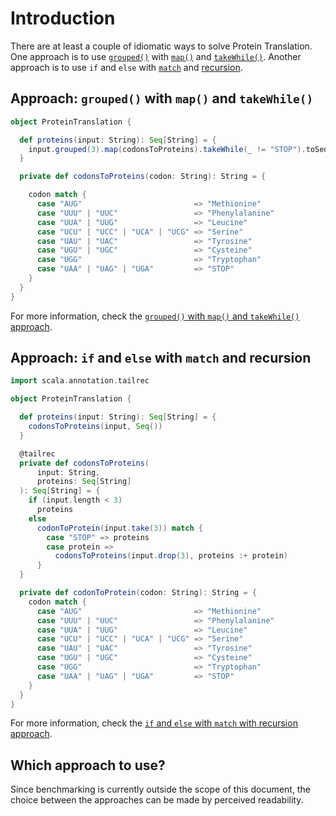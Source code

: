 # Introduction

There are at least a couple of idiomatic ways to solve Protein Translation.
One approach is to use [`grouped()`][grouped] with [`map()`][map] and [`takeWhile()`][takewhile].
Another approach is to use `if` and `else` with [`match`][match] and [recursion][recursion].

## Approach: `grouped()` with `map()` and `takeWhile()`

```scala
object ProteinTranslation {

  def proteins(input: String): Seq[String] = {
    input.grouped(3).map(codonsToProteins).takeWhile(_ != "STOP").toSeq
  }

  private def codonsToProteins(codon: String): String = {

    codon match {
      case "AUG"                         => "Methionine"
      case "UUU" | "UUC"                 => "Phenylalanine"
      case "UUA" | "UUG"                 => "Leucine"
      case "UCU" | "UCC" | "UCA" | "UCG" => "Serine"
      case "UAU" | "UAC"                 => "Tyrosine"
      case "UGU" | "UGC"                 => "Cysteine"
      case "UGG"                         => "Tryptophan"
      case "UAA" | "UAG" | "UGA"         => "STOP"
    }
  }
}
```

For more information, check the
[`grouped()` with `map()` and `takeWhile()` approach][approach-grouped-map-takewhile].

## Approach: `if` and `else` with `match` and recursion

```scala
import scala.annotation.tailrec

object ProteinTranslation {

  def proteins(input: String): Seq[String] = {
    codonsToProteins(input, Seq())
  }

  @tailrec
  private def codonsToProteins(
      input: String,
      proteins: Seq[String]
  ): Seq[String] = {
    if (input.length < 3)
      proteins
    else
      codonToProtein(input.take(3)) match {
        case "STOP" => proteins
        case protein =>
          codonsToProteins(input.drop(3), proteins :+ protein)
      }
  }

  private def codonToProtein(codon: String): String = {
    codon match {
      case "AUG"                         => "Methionine"
      case "UUU" | "UUC"                 => "Phenylalanine"
      case "UUA" | "UUG"                 => "Leucine"
      case "UCU" | "UCC" | "UCA" | "UCG" => "Serine"
      case "UAU" | "UAC"                 => "Tyrosine"
      case "UGU" | "UGC"                 => "Cysteine"
      case "UGG"                         => "Tryptophan"
      case "UAA" | "UAG" | "UGA"         => "STOP"
    }
  }
}
```

For more information, check the [`if` and `else` with `match` with recursion approach][approach-if-else-match-recursion].

## Which approach to use?

Since benchmarking is currently outside the scope of this document,
the choice between the approaches can be made by perceived readability.

[grouped]: https://www.scala-lang.org/api/2.12.3/scala/collection/immutable/StringOps.html#grouped(size:Int):Iterator[Repr]
[map]: https://www.scala-lang.org/api/2.12.3/scala/collection/Iterator.html#map[B](f:A=%3EB):Iterator[B]
[takewhile]: https://www.scala-lang.org/api/2.12.3/scala/collection/Iterator.html#takeWhile(p:A=%3EBoolean):Iterator[A]
[match]: https://docs.scala-lang.org/tour/pattern-matching.html
[recursion]: https://www.geeksforgeeks.org/recursion-in-scala/
[approach-grouped-map-takewhile]: https://exercism.org/tracks/scala/exercises/protein-translation/approaches/filter-map-stream-takewhile
[approach-if-else-match-recursion]: https://exercism.org/tracks/scala/exercises/protein-translation/approaches/if-else-match-recursion
